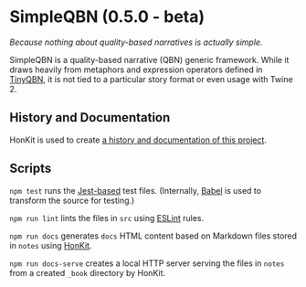 # SimpleQBN (0.5.0 - beta)

*Because nothing about quality-based narratives is actually simple.*

SimpleQBN is a quality-based narrative (QBN) generic framework. While it draws heavily from metaphors and expression operators defined in [TinyQBN](https://github.com/JoshuaGrams/tiny-qbn), it is not tied to a particular story format or even usage with Twine 2.

## History and Documentation

HonKit is used to create [a history and documentation of this project](https://videlais.github.io/simple-qbn/).

## Scripts

`npm test` runs the [Jest-based](https://jestjs.io/en/) test files. (Internally, [Babel](https://babeljs.io/) is used to transform the source for testing.)

`npm run lint` lints the files in `src` using [ESLint](https://eslint.org/) rules.

`npm run docs` generates `docs` HTML content based on Markdown files stored in `notes` using [HonKit](https://github.com/honkit/honkit).

`npm run docs-serve` creates a local HTTP server serving the files in `notes` from a created `_book` directory by HonKit.
